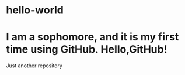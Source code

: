 # hello-world
# I am a sophomore, and it is my first time using GitHub. Hello,GitHub!
Just another repository

